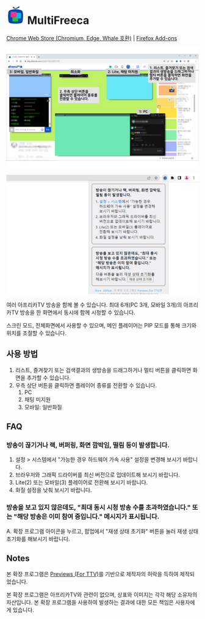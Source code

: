 # ![아이콘](icon.png) MultiFreeca

[Chrome Web Store (Chromium, Edge, Whale 호환)](https://chromewebstore.google.com/detail/mnnenipmhhamjalekeiiilpeaaddiiio) | [Firefox Add-ons](https://addons.mozilla.org/addon/multifreeca/)

![스크린샷 1](1.png)

![스크린샷 2](2.png)

여러 아프리카TV 방송을 함께 볼 수 있습니다.
최대 6개(PC 3개, 모바일 3개)의 아프리카TV 방송을 한 화면에서 동시에 함께 시청할 수 있습니다.

스크린 모드, 전체화면에서 사용할 수 있으며, 메인 플레이어는 PIP 모드를 통해 크기와 위치를 조절할 수 있습니다.

## 사용 방법

1. 리스트, 즐겨찾기 또는 검색결과의 생방송을 드래그하거나 멀티 버튼을 클릭하면 화면을 추가할 수 있습니다.
2. 우측 상단 버튼을 클릭하면 플레이어 종류를 전환할 수 있습니다.
   1. PC
   2. 채팅 미지원
   3. 모바일: 일반화질

## FAQ

### 방송이 끊기거나 랙, 버퍼링, 화면 깜박임, 떨림 등이 발생합니다.

1. 설정 > 시스템에서 "가능한 경우 하드웨어 가속 사용" 설정을 변경해 보시기 바랍니다.
2. 브라우저와 그래픽 드라이버를 최신 버전으로 업데이트해 보시기 바랍니다.
3. Lite(2) 또는 모바일(3) 플레이어로 전환해 보시기 바랍니다.
4. 화질 설정을 낮춰 보시기 바랍니다.

### 방송을 보고 있지 않은데도, "최대 동시 시청 방송 수를 초과하였습니다." 또는 "해당 방송은 이미 참여 중입니다." 메시지가 표시됩니다.

A. 확장 프로그램 아이콘을 누르고, 팝업에서 "재생 상태 초기화" 버튼을 눌러 재생 상태 초기화를 해보시기 바랍니다.

## Notes

본 확장 프로그램은 [Previews (For TTV)](https://previews-app.com/)를 기반으로 제작자의 허락을 득하여 제작되었습니다.

본 확장 프로그램은 아프리카TV와 관련이 없으며, 상표와 이미지는 각각 해당 소유자의 자산입니다. 본 확장 프로그램을 사용하여 발생하는 결과에 대한 모든 책임은 사용자에게 있습니다.
